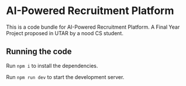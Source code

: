 
  # AI-Powered Recruitment Platform

  This is a code bundle for AI-Powered Recruitment Platform. A Final Year Project proposed in UTAR by a nood CS student.

  ## Running the code

  Run `npm i` to install the dependencies.

  Run `npm run dev` to start the development server.
  
